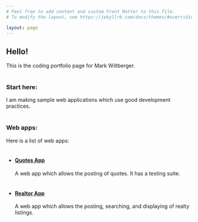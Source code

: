```yaml
---
# Feel free to add content and custom Front Matter to this file.
# To modify the layout, see https://jekyllrb.com/docs/themes/#overriding-theme-defaults

layout: page
---
```


## Hello!
This is the coding portfolio page for Mark Wiltberger.
<br><br>
### Start here:
I am making sample web applications which use good development practices.
<br><br>
### Web apps:
Here is a list of web apps:<br><br>
* #### [Quotes App](quotes-app)
  A web app which allows the posting of quotes. It has a testing suite.<br><br>
* #### [Realtor App](realtor-app)
  A web app which allows the posting, searching, and displaying of realty listings.<br><br>


